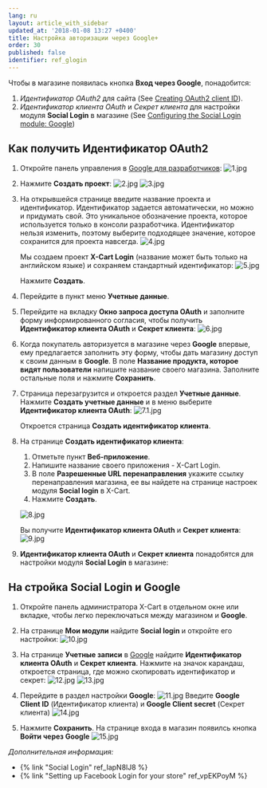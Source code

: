 ```yaml
---
lang: ru
layout: article_with_sidebar
updated_at: '2018-01-08 13:27 +0400'
title: Настройка авторизации через Google+
order: 30
published: false
identifier: ref_glogin
---
```

Чтобы в магазине появилась кнопка **Вход через Google**, понадобится:

1.  _Идентификатор OAuth2_ для сайта (See [Creating OAuth2 client ID](#creating-oauth2-client-id)).
2.  _Идентификатор клиента OAuth_ и _Секрет клиента_ для настройки модуля **Social Login** в магазине (See [Configuring the Social Login module: Google](#configuring-the-social-login-module-google))

## Как получить Идентификатор OAuth2  

1.  Откройте панель управления в [Google для разработчиков](https://console.developers.google.com):
	![1.jpg]({{site.baseurl}}/attachments/ref_glogin/1.jpg)

2.  Нажмите **Создать проект**:
	![2.jpg]({{site.baseurl}}/attachments/ref_glogin/2.jpg)
    ![3.jpg]({{site.baseurl}}/attachments/ref_glogin/3.jpg)

3.  На открывшейся странице введите название проекта и идентификатор. Идентификатор задается автоматически, но можно и придумать свой. Это уникальное обозначение проекта, которое используется только в консоли разработчика. Идентификатор нельзя изменить, поэтому выберите подходящее значение, которое сохранится для проекта навсегда.
    ![4.jpg]({{site.baseurl}}/attachments/ref_glogin/4.jpg)
    
    Мы создаем проект **X-Cart Login** (название может быть только на английском языке) и сохраняем стандартный идентификатор:
   	![5.jpg]({{site.baseurl}}/attachments/ref_glogin/5.jpg)

    Нажмите **Создать**. 
    
4.  Перейдите в пункт меню **Учетные данные**.
        
5.	Перейдите на вкладку **Окно запроса доступа OAuth** и заполните форму информированного согласия, чтобы получить **Идентификатор клиента OAuth** и **Секрет клиента**:
	![6.jpg]({{site.baseurl}}/attachments/ref_glogin/6.jpg)
    
6.	Когда покупатель авторизуется в магазине через **Google** впервые, ему предлагается заполнить эту форму, чтобы дать магазину доступ к своим данным в **Google**. В поле **Название продукта, которое видят пользователи** напишите название своего магазина. Заполните остальные поля и нажмите **Сохранить**.
	
7.  Страница перезагрузится и откроется раздел **Учетные данные**. Нажмите **Создать учетные данные** и в меню выберите **Идентификатор клиента OAuth**:
    ![7.1.jpg]({{site.baseurl}}/attachments/ref_glogin/7.1.jpg)

    Откроется страница **Создать идентификатор клиента**.
        
8.  На странице **Создать идентификатор клиента**:

    1) Отметьте пункт **Веб-приложение**.
    2) Напишите название своего приложения - X-Cart Login.
    3) В поле **Разрешенные URL перенаправления** укажите ссылку перенаправления магазина, ее вы найдете на странице настроек модуля **Social login** в X-Cart.
    4) Нажмите **Создать**.
    
    ![8.jpg]({{site.baseurl}}/attachments/ref_glogin/8.jpg)

    Вы получите **Идентификатор клиента OAuth** и **Секрет клиента**:
    ![9.jpg]({{site.baseurl}}/attachments/ref_glogin/9.jpg)
    
9.	**Идентификатор клиента OAuth** и **Секрет клиента** понадобятся для настройки модуля **Social Login** в магазине:
	
## На стройка Social Login и Google

1.  Откройте панель администратора X-Cart  в отдельном окне или вкладке, чтобы легко переключаться между магазином и **Google**.
	
2.  На странице **Мои модули** найдите **Social login** и откройте его настройки:
    ![10.jpg]({{site.baseurl}}/attachments/ref_glogin/10.jpg)
     
3.  На странице **Учетные записи** в [Google](https://console.developers.google.com/) найдите **Идентификатор клиента OAuth** и **Секрет клиента**. Нажмите на значок карандаш, откроется страница, где можно скопировать идентификатор и секрет:
    ![12.jpg]({{site.baseurl}}/attachments/ref_glogin/12.jpg)
    ![13.jpg]({{site.baseurl}}/attachments/ref_glogin/13.jpg)

4.  Перейдите в раздел настройки **Google**:
    ![11.jpg]({{site.baseurl}}/attachments/ref_glogin/11.jpg)
    Введите **Google Client ID** (Идентификатор клиента) и **Google Client secret** (Секрет клиента)
    ![14.jpg]({{site.baseurl}}/attachments/ref_glogin/14.jpg)

5.  Нажмите **Сохранить**. На странице входа в магазин появилсь кнопка **Войти через Google**
    ![15.jpg]({{site.baseurl}}/attachments/ref_glogin/15.jpg)
    
_Дополнительная информация:_

*   {% link "Social Login" ref_IapN8lJ8 %}
*   {% link "Setting up Facebook Login for your store" ref_vpEKPoyM %}
